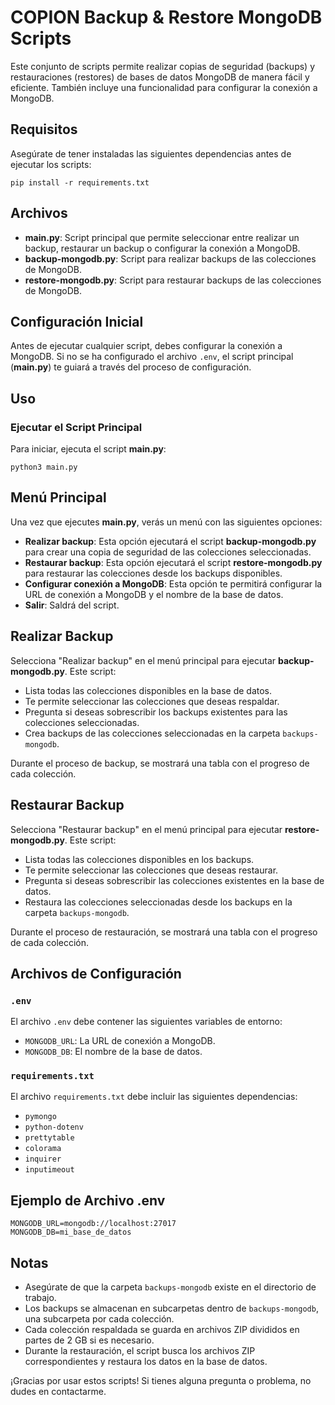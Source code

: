 # COPION Backup & Restore MongoDB Scripts

Este conjunto de scripts permite realizar copias de seguridad (backups) y restauraciones (restores) de bases de datos MongoDB de manera fácil y eficiente. También incluye una funcionalidad para configurar la conexión a MongoDB.

## Requisitos

Asegúrate de tener instaladas las siguientes dependencias antes de ejecutar los scripts:

```
pip install -r requirements.txt
```

## Archivos

- **main.py**: Script principal que permite seleccionar entre realizar un backup, restaurar un backup o configurar la conexión a MongoDB.
- **backup-mongodb.py**: Script para realizar backups de las colecciones de MongoDB.
- **restore-mongodb.py**: Script para restaurar backups de las colecciones de MongoDB.

## Configuración Inicial

Antes de ejecutar cualquier script, debes configurar la conexión a MongoDB. Si no se ha configurado el archivo `.env`, el script principal (**main.py**) te guiará a través del proceso de configuración.

## Uso

### Ejecutar el Script Principal

Para iniciar, ejecuta el script **main.py**:

```
python3 main.py
```
## Menú Principal

Una vez que ejecutes **main.py**, verás un menú con las siguientes opciones:

- **Realizar backup**: Esta opción ejecutará el script **backup-mongodb.py** para crear una copia de seguridad de las colecciones seleccionadas.
- **Restaurar backup**: Esta opción ejecutará el script **restore-mongodb.py** para restaurar las colecciones desde los backups disponibles.
- **Configurar conexión a MongoDB**: Esta opción te permitirá configurar la URL de conexión a MongoDB y el nombre de la base de datos.
- **Salir**: Saldrá del script.

## Realizar Backup

Selecciona "Realizar backup" en el menú principal para ejecutar **backup-mongodb.py**. Este script:

- Lista todas las colecciones disponibles en la base de datos.
- Te permite seleccionar las colecciones que deseas respaldar.
- Pregunta si deseas sobrescribir los backups existentes para las colecciones seleccionadas.
- Crea backups de las colecciones seleccionadas en la carpeta `backups-mongodb`.

Durante el proceso de backup, se mostrará una tabla con el progreso de cada colección.

## Restaurar Backup

Selecciona "Restaurar backup" en el menú principal para ejecutar **restore-mongodb.py**. Este script:

- Lista todas las colecciones disponibles en los backups.
- Te permite seleccionar las colecciones que deseas restaurar.
- Pregunta si deseas sobrescribir las colecciones existentes en la base de datos.
- Restaura las colecciones seleccionadas desde los backups en la carpeta `backups-mongodb`.

Durante el proceso de restauración, se mostrará una tabla con el progreso de cada colección.

## Archivos de Configuración

### `.env`

El archivo `.env` debe contener las siguientes variables de entorno:

- `MONGODB_URL`: La URL de conexión a MongoDB.
- `MONGODB_DB`: El nombre de la base de datos.

### `requirements.txt`

El archivo `requirements.txt` debe incluir las siguientes dependencias:

- `pymongo`
- `python-dotenv`
- `prettytable`
- `colorama`
- `inquirer`
- `inputimeout`

## Ejemplo de Archivo .env
```
MONGODB_URL=mongodb://localhost:27017
MONGODB_DB=mi_base_de_datos
```
## Notas

- Asegúrate de que la carpeta `backups-mongodb` existe en el directorio de trabajo.
- Los backups se almacenan en subcarpetas dentro de `backups-mongodb`, una subcarpeta por cada colección.
- Cada colección respaldada se guarda en archivos ZIP divididos en partes de 2 GB si es necesario.
- Durante la restauración, el script busca los archivos ZIP correspondientes y restaura los datos en la base de datos.

¡Gracias por usar estos scripts! Si tienes alguna pregunta o problema, no dudes en contactarme.
